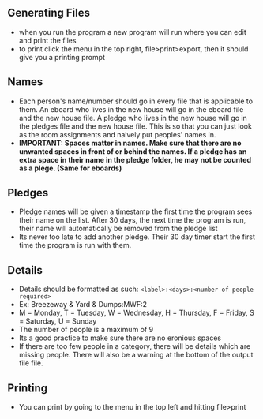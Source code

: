 ## Generating Files

- when you run the program a new program will run where you can edit and print the files
- to print click the menu in the top right, file>print>export, then it should give you a printing prompt


## Names

- Each person's name/number should go in every file that is applicable to them. An eboard who lives in the new 
house will go in the eboard file and the new house file. A pledge who lives in the new house will go in the 
pledges file and the new house file. This is so that you can just look as the room assignments and naively put 
peoples' names in.
- **IMPORTANT: Spaces matter in names. Make sure that there are no unwanted spaces in front of or behind the 
names. If a pledge has an extra space in their name in the pledge folder, he may not be counted as a plege. (Same 
for eboards)**


## Pledges

- Pledge names will be given a timestamp the first time the program sees their name on the list. After 30 days, 
the next time the program is run, their name will automatically be removed from the pledge list
- Its never too late to add another pledge. Their 30 day timer start the first time the program is run with them.


## Details

- Details should be formatted as such: `<label>:<days>:<number of people required>` 
- Ex: Breezeway & Yard & Dumps:MWF:2
- M = Monday, T = Tuesday, W = Wednesday, H = Thursday, F = Friday, S = Saturday, U = Sunday
- The number of people is a maximum of 9
- Its a good practice to make sure there are no eronious spaces
- If there are too few people in a category, there will be details which are missing people. There will also be a 
warning at the bottom of the output file file.


## Printing

- You can print by going to the menu in the top left and hitting file>print
